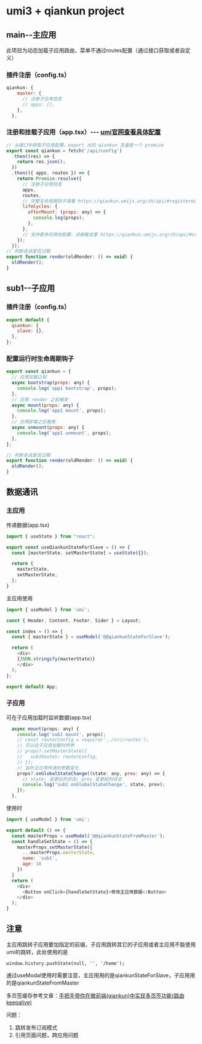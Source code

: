 # umi3 + qiankun project

## main--主应用

此项目为动态加载子应用路由，菜单不通过routes配置（通过接口获取或者自定义）

### 插件注册（config.ts）

```javascript
qiankun: {
    master: {
      // 注册子应用信息
      // apps: [],
    },
  },
```

### 注册和挂载子应用（app.tsx）--- [umi官网查看具体配置](https://v3.umijs.org/zh-CN/plugins/plugin-qiankun)

```js
// 从接口中获取子应用配置，export 出的 qiankun 变量是一个 promise
export const qiankun = fetch('/api/config')
  .then((res) => {
    return res.json();
  })
  .then(({ apps, routes }) => {
    return Promise.resolve({
      // 注册子应用信息
      apps,
      routes,
      // 完整生命周期钩子请看 https://qiankun.umijs.org/zh/api/#registermicroapps-apps-lifecycles
      lifeCycles: {
        afterMount: (props: any) => {
          console.log(props);
        },
      },
      // 支持更多的其他配置，详细看这里 https://qiankun.umijs.org/zh/api/#start-opts
    });
  });
// 判断会话是否过期
export function render(oldRender: () => void) {
  oldRender();
}
```

## sub1--子应用

### 插件注册（config.ts）

```javascript
export default {
  qiankun: {
    slave: {},
  },
};
```

### 配置运行时生命周期钩子

```javascript
export const qiankun = {
  // 应用加载之前
  async bootstrap(props: any) {
    console.log('app1 bootstrap', props);
  },
  // 应用 render 之前触发
  async mount(props: any) {
    console.log('app1 mount', props);
  },
  // 应用卸载之后触发
  async unmount(props: any) {
    console.log('app1 unmount', props);
  },
};

// 判断会话是否过期
export function render(oldRender: () => void) {
  oldRender();
}
```

## 数据通讯

### 主应用

传递数据(app.tsx)

```javascript
import { useState } from "react";

export const useQiankunStateForSlave = () => {
  const [masterState, setMasterState] = useState({});

  return {
    masterState,
    setMasterState,
  };
}
```

主应用使用

```javascript
import { useModel } from 'umi';

const { Header, Content, Footer, Sider } = Layout;

const index = () => {
  const { masterState } = useModel('@@qiankunStateForSlave');

  return (
    <div>
	{JSON.stringify(masterState)}
    </div>
  );
};

export default App;
```

### 子应用

可在子应用加载时监听数据(app.tsx)

```javascript
  async mount(props: any) {
    console.log('sub1 mount', props);
    // const routerConfig = require('../src/routes');
    // 可以在子应用加载时传参
    // props?.setMasterState({
    //   sub1Routes: routerConfig,
    // });
    // 监听主应用传递的参数变化
    props?.onGlobalStateChange((state: any, prev: any) => {
      // state: 变更后的状态; prev 变更前的状态
      console.log('sub1 onGlobalStateChange', state, prev);
    });
  },
```

使用时

```javascript
import { useModel } from 'umi';

export default () => {
  const masterProps = useModel('@@qiankunStateFromMaster');
  const handleSetState = () => {
    masterProps.setMasterState({
      ...masterProps.masterState,
      name: 'sub1',
      age: 18
    })
  }
  return (
    <div>
      <Button onClick={handleSetState}>修改主应用数据</Button>
    </div>
  );
}
```

## 注意

主应用跳转子应用要加指定的前缀，子应用跳转其它的子应用或者主应用不能使用umi的跳转，此处使用的是

`window.history.pushState(null, '', '/home');`

通过useModal使用时需要注意，主应用用的是qiankunStateForSlave，子应用用的是qiankunStateFromMaster

多页签缓存参考文章：[手把手带你在微前端(qiankun)中实现多页签功能(路由keepalive)](https://juejin.cn/post/7225862344483668026)

问题：

1. 跳转发布订阅模式
2. 引用页面问题，跨应用问题
